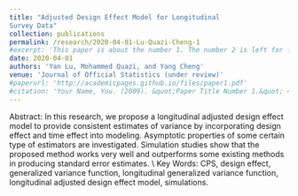 ```yaml
---
title: "Adjusted Design Effect Model for Longitudinal
Survey Data"
collection: publications
permalink: /research/2020-04-01-Lu-Quazi-Cheng-1
#excerpt: 'This paper is about the number 1. The number 2 is left for future work.'
date: 2020-04-01
authors: 'Yan Lu, Mohammed Quazi, and Yang Cheng'
venue: 'Journal of Official Statistics (under review)'
#paperurl: 'http://academicpages.github.io/files/paper1.pdf'
#citation: 'Your Name, You. (2009). &quot;Paper Title Number 1.&quot; <i>Journal 1</i>. 1(1).'
---
```


Abstract: In this research, we propose a longitudinal adjusted design effect model to
provide consistent estimates of variance by incorporating design effect and time
effect into modeling. Asymptotic properties of some certain type of estimators
are investigated. Simulation studies show that the proposed method works
very well and outperforms some existing methods in producing standard error
estimates. \\
Key Words: CPS, design effect, generalized variance function, longitudinal generalized variance function, longitudinal adjusted design effect model, simulations.
